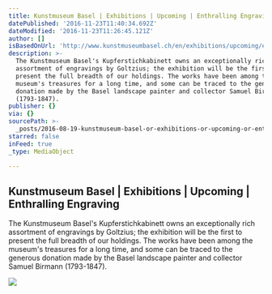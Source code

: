 ```yaml
---
title: Kunstmuseum Basel | Exhibitions | Upcoming | Enthralling Engraving
datePublished: '2016-11-23T11:40:34.692Z'
dateModified: '2016-11-23T11:26:45.121Z'
author: []
isBasedOnUrl: 'http://www.kunstmuseumbasel.ch/en/exhibitions/upcoming/enthralling-engraving/'
description: >-
  The Kunstmuseum Basel's Kupferstichkabinett owns an exceptionally rich
  assortment of engravings by Goltzius; the exhibition will be the first to
  present the full breadth of our holdings. The works have been among the
  museum's treasures for a long time, and some can be traced to the generous
  donation made by the Basel landscape painter and collector Samuel Birmann
  (1793-1847).
publisher: {}
via: {}
sourcePath: >-
  _posts/2016-08-19-kunstmuseum-basel-or-exhibitions-or-upcoming-or-enthralling-eng.md
starred: false
inFeed: true
_type: MediaObject

---
```

<article style=""><h1>Kunstmuseum Basel | Exhibitions | Upcoming | Enthralling Engraving</h1><p>The Kunstmuseum Basel's Kupferstichkabinett owns an exceptionally rich assortment of engravings by Goltzius; the exhibition will be the first to present the full breadth of our holdings. The works have been among the museum's treasures for a long time, and some can be traced to the generous donation made by the Basel landscape painter and collector Samuel Birmann (1793-1847).</p><img src="http://www.kunstmuseumbasel.ch/fileadmin/user_upload/Goltzius_Hendrik_The_four_Falling_Disgracers_Phaethon_Gesamtansicht_b659ac9f_WEB.jpg" /></article>
